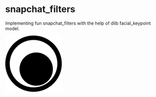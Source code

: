 # snapchat_filters
Implementing fun snapchat_filters with the help of dlib facial_keypoint model.

![](https://github.com/RohanSaxena14/snapchat_filters/raw/master/data/Eye.png)
